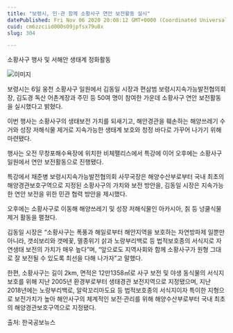 ```yaml
---
title: "보령시, 민·관 함께 소황사구 연안 보전활동 실시"
datePublished: Fri Nov 06 2020 20:08:12 GMT+0000 (Coordinated Universal Time)
cuid: cm6zzciid000s09jpfsx79u8x
slug: 304

---
```



소황사구 행사 및 서해안 생태계 정화활동

![이미지](https://cdn.hashnode.com/res/hashnode/image/upload/v1739247989081/be0c5e9f-5ab0-4e49-bcdb-2b1f64111c0b.jpeg)

보령시는 6일 웅천 소황사구 일원에서 김동일 시장과 편삼범 보령시지속가능발전협의회장, 김도경 독산 어촌계장과 주민 등 50여 명이 참여한 가운데 소황사구 연안 보전활동을 실시했다고 밝혔다.

이번 행사는 소황사구의 생태보전 가치를 되새기고, 해안경관을 훼손하는 해양쓰레기 수거와 성장 저해식물 제거로 지속가능한 생태계 보호와 청정 바다로 가꾸어 나가기 위해 마련됐다.

행사는 오전 무창포해수욕장에 위치한 비체팰리스에서 특강에 이어 오후에는 소황사구 일원에서 연안 보전활동으로 진행됐다.

특강에서 채준병 보령시지속가능발전협의회 사무국장은 해양수산부로부터 국내 최초의 해양경관보호구역으로 지정된 소황사구의 가치와 보전 방안을, 김동일 시장은 지속가능한 연안 보전을 위한 민관 협력 방안을 제시했다.

오후에는 소황사구로 이동해 해양쓰레기 및 성장 저해식물인 아카시아, 칡 등 넝쿨식물 제거 활동을 펼쳤다.

김동일 시장은 “소황사구는 폭풍과 해일로부터 해안지역을 보호하는 자연방파제 일뿐만 아니라, 갯쇠보리와 갯메꽃, 멸종위기 삵과 노랑부리백로 등 법적보호종의 서식지로 자연생태 보전의 가치가 매우 높다”며, “앞으로도 지역사회와 함께 소황사구가 원형 그대로 잘 보전될 수 있도록 최선을 다해 나가자”고 말했다.

한편, 소황사구는 길이 2km, 면적은 12만1358㎡로 사구 보전 및 야생 동식물의 서식지 보호를 위해 지난 2005년 환경부로부터 생태경관 보전지역으로 지정됐으며, 지난 2018년에는 노랑부리백로, 알락꼬리마도요 등 법적보호종의 서식지이자 특이한 지형으로 보전가치가 높아 해안사구의 체계적인 보전·관리를 위해 해양수산부로부터 국내 최초의 해양경관보호구역으로 지정됐다.

출처: 한국공보뉴스
